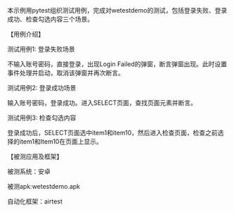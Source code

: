 本示例用pytest组织测试用例，完成对wetestdemo的测试，包括登录失败、登录成功、检查勾选内容三个场景。

【用例介绍】

测试用例1: 登录失败场景

不输入账号密码，直接登录，出现Login Failed的弹窗，断言弹窗出现。此时设置事件处理并启动，取消该弹窗并再次断言。

测试用例2: 登录成功场景

输入账号密码，登录成功。进入SELECT页面，查找页面元素并断言。

测试用例3: 检查勾选内容

登录成功后，SELECT页面选中item1和item10，然后进入检查页面，检查之前选择的item1和Item10在页面上显示。

【被测应用及框架】

被测系统：安卓

被测apk:wetestdemo.apk

自动化框架：airtest